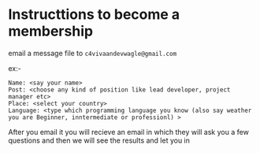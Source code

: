# Instructtions to become a membership

email a message file to `c4vivaandevwagle@gmail.com`

ex:-
```
Name: <say your name>
Post: <choose any kind of position like lead developer, project manager etc>
Place: <select your country>
Language: <type which programming language you know (also say weather you are Beginner, inntermediate or professionl) >
```

After you email it you will recieve an email in which they will ask you a few questions
and then we will see the results and let you in 
